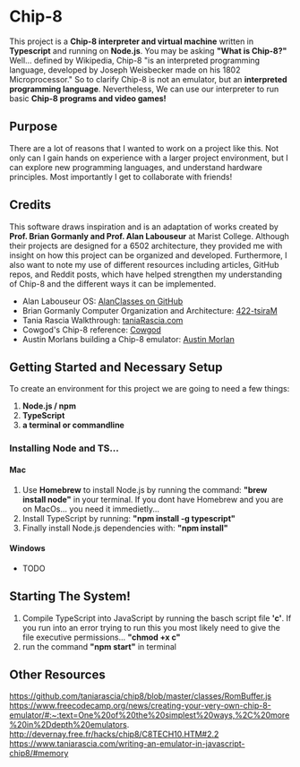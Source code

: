 # Chip-8
This project is a **Chip-8 interpreter and virtual machine** written in **Typescript** and running on **Node.js**. You may be asking **"What is Chip-8?"** Well... defined by Wikipedia, Chip-8 "is an interpreted programming language, developed by Joseph Weisbecker made on his 1802 Microprocessor." So to clarify Chip-8 is not an emulator, but an **interpreted programming language**. Nevertheless, We can use our interpreter to run basic **Chip-8 programs and video games!**

## Purpose
There are a lot of reasons that I wanted to work on a project like this. Not only can I gain hands on experience with a larger project environment, but I can explore new programming languages, and understand hardware principles. Most importantly I get to collaborate with friends!

## Credits
This software draws inspiration and is an adaptation of works created by **Prof. Brian Gormanly and Prof. Alan Labouseur** at Marist College. Although their projects are designed for a 6502 architecture, they provided me with insight on how this project can be organized and developed. Furthermore, I also want to note my use of different resources including articles, GitHub repos, and Reddit posts, which have helped strengthen my understanding of Chip-8 and the different ways it can be implemented.

- Alan Labouseur OS: [AlanClasses on GitHub](https://github.com/AlanClasses/TSOS-2019)
- Brian Gormanly Computer Organization and Architecture: [422-tsiraM](https://github.com/MaristGormanly/422-tsiraM)
- Tania Rascia Walkthrough: [taniaRascia.com](https://www.taniarascia.com/writing-an-emulator-in-javascript-chip8/#memory)
- Cowgod's Chip-8 reference: [Cowgod](http://devernay.free.fr/hacks/chip8/C8TECH10.HTM#2.2)
- Austin Morlans building a Chip-8 emulator: [Austin Morlan](https://austinmorlan.com/posts/chip8_emulator/)

## Getting Started and Necessary Setup
To create an environment for this project we are going to need a few things:
1. **Node.js / npm**
2. **TypeScript**
3. **a terminal or commandline**

### Installing Node and TS...

#### Mac
1. Use **Homebrew** to install Node.js by running the command: **"brew install node"** in your terminal. If you dont have Homebrew and you are on MacOs... you need it immedietly...
2. Install TypeScript by running: **"npm install -g typescript"**
3. Finally install Node.js dependencies with: **"npm install"**

#### Windows

- TODO

## Starting The System!
1. Compile TypeScript into JavaScript by running the basch script file **'c'**. If you run into an error trying to run this you most likely need to give the file executive permissions... **"chmod +x c"**
2. run the command **"npm start"** in terminal

## Other Resources
https://github.com/taniarascia/chip8/blob/master/classes/RomBuffer.js
https://www.freecodecamp.org/news/creating-your-very-own-chip-8-emulator/#:~:text=One%20of%20the%20simplest%20ways,%2C%20more%20in%2Ddepth%20emulators.
http://devernay.free.fr/hacks/chip8/C8TECH10.HTM#2.2
https://www.taniarascia.com/writing-an-emulator-in-javascript-chip8/#memory